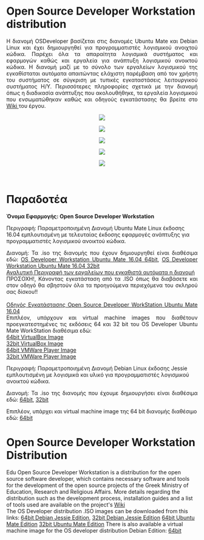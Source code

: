 #  Open Source Developer Workstation distribution

<p align="justify">
H διανομή OSDeveloper βασίζεται στις διανομές Ubuntu Mate και Debian Linux και έχει δημιουργηθεί για προγραμματιστές λογισμικού ανοιχτού κώδικα. Παρέχει όλα τα απαραίτητα 
λογισμικά συστήματος και εφαρμογών καθώς και εργαλεία για ανάπτυξη λογισμικού ανοικτού κώδικα. Η διανομή μαζί με το σύνολο των εργαλείων λογισμικού της εγκαθίσταται αυτόματα απαιτώντας ελάχιστη παρέμβαση από τον χρήστη του συστήματος σε σύγκριση με τυπικές εγκαταστάσεις λειτουργικού συστήματος H/Y. 
Περισσότερες πληροφορίες σχετικά με την διανομή όπως η διαδικασία ανάπτυξης που ακολουθήθηκε, τα εργαλεία λογισμικού που ενσωματώθηκαν καθώς και οδηγούς εγκατάστασης θα βρείτε στο
<A href="https://git.minedu.gov.gr/itminedu/edu_developers/wikis/home"> Wiki </A> του έργου. 
</p>

<p align="center">
  <img src="http://ostdev.minedu.gov.gr/~pgeorg/assets/pictures/UbuntuMate1.png"/>
</p>
<p align="center">
  <img src="http://ostdev.minedu.gov.gr/~pgeorg/assets/pictures/UbuntuMate4.png"/>
</p>
<p align="center">
   <img src="http://ostdev.minedu.gov.gr/~pgeorg/assets/pictures/UbuntuMate2.png"/>
</p>
<p align="center">
  <img src="http://ostdev.minedu.gov.gr/~pgeorg/assets/pictures/UbuntuMate3.png"/>
</p>
<p align="center">
  <img src="http://ostdev.minedu.gov.gr/~pgeorg/assets/pictures/OSDeveloperWorkstation1.png"/>
</p>
<br>

# Παραδοτέα
**Όνομα Εφαρμογής: Open Source Developer Workstation**

Περιγραφή: Παραμετροποιημένη Διανομή Ubuntu Mate Linux έκδοσης 16.04 εμπλουτισμένη με τελευταίας έκδοσης εφαρμογές ανάπτυξης για προγραμματιστές λογισμικού ανοικτού κώδικα.
<p align="justify">
Διανομή: Τα .iso της διανομής που έχουν δημιουργηθεί είναι διαθέσιμα εδώ:
<A href="https://pithos.okeanos.grnet.gr/public/9rIbhFyInTVb5YrfrVmAn4">OS Developer Workstation Ubuntu Mate 16.04 64bit</A>,
<A href="https://pithos.okeanos.grnet.gr/public/REbrRkMMFiJJcySBHLNO55">OS Developer Workstation Ubuntu Mate 16.04 32bit</A><br>
<A href="http://ostdev.minedu.gov.gr/~pgeorg/assets/pdf/OSDeveloperUbuntuMateContentsv1.0.pdf">Αναλυτική Περιγραφή των εργαλείων που εγκαθιστά αυτόματα η διανομή</A><br>
ΠΡΟΣΟΧΗ!, Κάνοντας εγκατάσταση από τα .ISO όπως θα διαβάσετε και στον οδηγό θα σβηστούν όλα τα προηγούμενα περιεχόμενα του σκληρού σας δίσκου!! <br>
<br>
<A href="https://git.minedu.gov.gr/itminedu/edu_developers/raw/master/%CE%BF%CE%B4%CE%B7%CE%B3%CF%8C%CF%82-%CE%B5%CE%B3%CE%BA%CE%B1%CF%84%CE%AC%CF%83%CF%84%CE%B1%CF%83%CE%B7%CF%82-ubuntu_developer.pdf">Οδηγός Εγκατάστασης Open Source Developer WorkStation Ubuntu Mate 16.04</A><br>
Επιπλέον, υπάρχουν και virtual machine images που διαθέτουν προεγκατεστημένες τις εκδόσεις 64 και 32 bit του OS Developer Ubuntu Mate WorkStation διαθέσιμα εδώ:<br>
<A href="">64bit VirtualBox Image</A><br>
<A href="">32bit VirtualBox Image</A><br>
<A href="">64bit VMWare Player Image</A><br>
<A href="">32bit VMWare Player Image</A><br>
</p>

Περιγραφή: Παραμετροποιημένη Διανομή Debian Linux έκδοσης Jessie εμπλουτισμένη με λογισμικά και υλικό για προγραμματιστές λογισμικού ανοικτού κώδικα.
<p align="justify">
Διανομή: Τα .iso της διανομής που έχουμε δημιουργήσει είναι διαθέσιμα εδώ:
<A href="https://pithos.okeanos.grnet.gr/public/V7Nyum3zK15sRdAuhZXqi1">64bit</A>,
<A href="https://pithos.okeanos.grnet.gr/public/Hmcjo1rWYSS3YtG12mbps7">32bit</A>

Επιπλέον, υπάρχει και virtual machine image της 64 bit διανομής διαθέσιμο εδώ:
<A href="https://pithos.okeanos.grnet.gr/public/7J3Uu9eVhNu1FOQgykHFg5">64bit</A>
</p>

# Open Source Developer Workstation Distribution

<p align="justify">

Edu Open Source Developer Workstation is a distribution for the open source software developer, which contains necessary software and tools for the development of the open source projects of the Greek Ministry of Education, Research and Religious Affairs. 
More details regarding the distribution such as the development process, installation guides and a list of tools used are available on the project's 
<A href="https://git.minedu.gov.gr/itminedu/edu_developers/wikis/home"> Wiki</A>
<br>
The OS Developer distribution .ISO images can be downloaded from this links: 
<A href="https://pithos.okeanos.grnet.gr/public/V7Nyum3zK15sRdAuhZXqi1">64bit Debian Jessie Edition</A>,
<A href="https://pithos.okeanos.grnet.gr/public/Hmcjo1rWYSS3YtG12mbps7">32bit Debian Jessie Edition</A>
<A href="https://pithos.okeanos.grnet.gr/public/9rIbhFyInTVb5YrfrVmAn4">64bit Ubuntu Mate Edition</A>
<A href="https://pithos.okeanos.grnet.gr/public/REbrRkMMFiJJcySBHLNO55">32bit Ubuntu Mate Edition</A>
There is also available a virtual machine image for the OS developer distribution Debian Edition:
<A href="https://pithos.okeanos.grnet.gr/public/7J3Uu9eVhNu1FOQgykHFg5">64bit</A>
</p>
